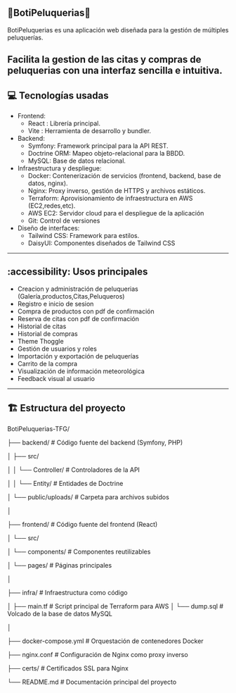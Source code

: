 💈BotiPeluquerias💈
-------------------------------------------
BotiPeluquerias es una aplicación web diseñada para la gestión de múltiples peluquerías.

Facilita la gestion de las citas y compras de peluquerias con una interfaz sencilla e intuitiva.
-------------------------------------------
💻 Tecnologías usadas
-------------------------------------------

+ Frontend:
  + React : Librería principal.
  + Vite : Herramienta de desarrollo y bundler.
+ Backend:
  + Symfony: Framework principal para la API REST.
  + Doctrine ORM: Mapeo objeto-relacional para la BBDD.
  + MySQL: Base de datos relacional.
+ Infraestructura y despliegue:
  + Docker: Contenerización de servicios (frontend, backend, base de datos, nginx).
  + Nginx: Proxy inverso, gestión de HTTPS y archivos estáticos.
  + Terraform: Aprovisionamiento de infraestructura en AWS (EC2,redes,etc).
  + AWS EC2: Servidor cloud para el despliegue de la aplicación
  + Git: Control de versiones
+ Diseño de interfaces:
  + Tailwind CSS: Framework para estilos.
  + DaisyUI: Componentes diseñados de Tailwind CSS

 ------------------------------------------

:accessibility: Usos principales
-------------------------------------------

+ Creacion y administración de peluquerias (Galería,productos,Citas,Peluqueros)
+ Registro e inicio de sesion
+ Compra de productos con pdf de confirmación
+ Reserva de citas con pdf de confirmación
+ Historial de citas
+ Historial de compras
+ Theme Thoggle
+ Gestión de usuarios y roles
+ Importación y exportación de peluquerías
+ Carrito de la compra
+ Visualización de información meteorológica
+ Feedback visual al usuario

------------------------------------------
🏗️ Estructura del proyecto
------------------------------------------

BotiPeluquerias-TFG/


├── backend/                   # Código fuente del backend (Symfony, PHP)

│   ├── src/

│   │   └── Controller/        # Controladores de la API

│   │   └── Entity/            # Entidades de Doctrine 

│   └── public/uploads/        # Carpeta para archivos subidos 

│

├── frontend/                  # Código fuente del frontend (React)

│   └── src/

│       └── components/        # Componentes reutilizables 

│       └── pages/             # Páginas principales

│

├── infra/                     # Infraestructura como código

│   ├── main.tf                # Script principal de Terraform para AWS
│   └── dump.sql               # Volcado de la base de datos MySQL

│

├── docker-compose.yml         # Orquestación de contenedores Docker

├── nginx.conf                 # Configuración de Nginx como proxy inverso

├── certs/                     # Certificados SSL para Nginx

└── README.md                  # Documentación principal del proyecto






 
